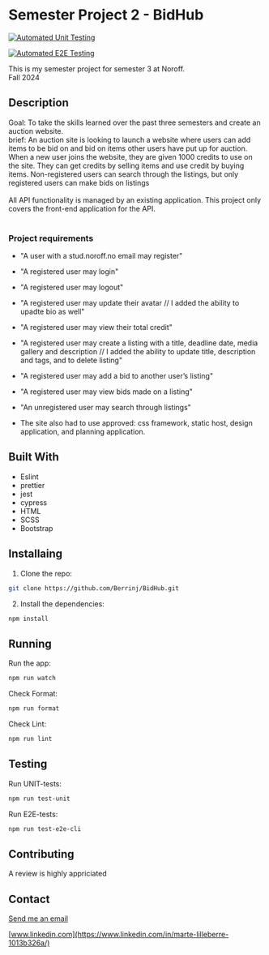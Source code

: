 # Semester Project 2 - BidHub

[![Automated Unit Testing](https://github.com/Berrinj/BidHub/actions/workflows/unit-test.yml/badge.svg?branch=master)](https://github.com/Berrinj/BidHub/actions/workflows/unit-test.yml)

[![Automated E2E Testing](https://github.com/Berrinj/BidHub/actions/workflows/e2e-test.yml/badge.svg)](https://github.com/Berrinj/BidHub/actions/workflows/e2e-test.yml)

This is my semester project for semester 3 at Noroff.<br>
Fall 2024

## Description

Goal: To take the skills learned over the past three semesters and create an auction website.<br>
brief: An auction site is looking to launch a website where users can add items to be bid on and bid on items other users have put up for auction.
When a new user joins the website, they are given 1000 credits to use on the site. They can get credits by selling items and use credit by buying items. Non-registered users can search through the listings, but only registered users can make bids on listings<br>
<br>
All API functionality is managed by an existing application. This project only covers the front-end application for the API.<br>
<br>

### Project requirements

- "A user with a stud.noroff.no email may register"
- "A registered user may login"
- "A registered user may logout"
- "A registered user may update their avatar // I added the ability to upadte bio as well"
- "A registered user may view their total credit"
- "A registered user may create a listing with a title, deadline date, media gallery and description // I added the ability to update title, description and tags, and to delete listing"
- "A registered user may add a bid to another user’s listing"
- "A registered user may view bids made on a listing"
- "An unregistered user may search through listings"

- The site also had to use approved: css framework, static host, design application, and planning application.

## Built With

- Eslint
- prettier
- jest
- cypress
- HTML
- SCSS
- Bootstrap

## Installaing

1. Clone the repo:

```bash
git clone https://github.com/Berrinj/BidHub.git
```

2. Install the dependencies:

```bash
npm install
```

## Running

Run the app:

```bash
npm run watch
```

Check Format:

```bash
npm run format
```

Check Lint:

```bash
npm run lint
```

## Testing

Run UNIT-tests:

```bash
npm run test-unit
```

Run E2E-tests:

```bash
npm run test-e2e-cli
```

## Contributing

A review is highly appriciated

## Contact

[Send me an email](mailto:berremarte@gmail.com)

[www.linkedin.com](https://www.linkedin.com/in/marte-lilleberre-1013b326a/)
